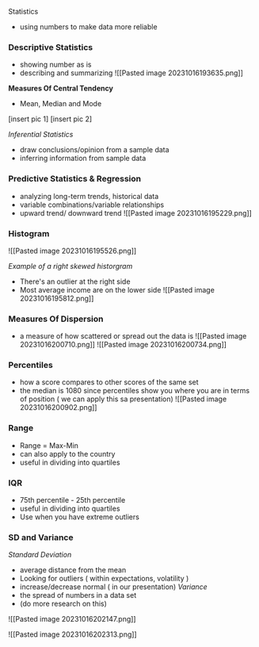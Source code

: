 Statistics  
- using numbers to make data more reliable


### Descriptive Statistics
* showing number as is 
* describing and summarizing
![[Pasted image 20231016193635.png]]

**Measures Of Central Tendency**
* Mean, Median and Mode

[insert pic 1]
[insert pic 2]

*Inferential Statistics*
* draw conclusions/opinion from a sample data
* inferring information from sample data

### Predictive Statistics & Regression
* analyzing long-term trends, historical data
* variable combinations/variable relationships
* upward trend/ downward trend
![[Pasted image 20231016195229.png]]

### Histogram

![[Pasted image 20231016195526.png]]

*Example of a right skewed historgram*
* There's an outlier at the right side
* Most  average income are on the lower side
![[Pasted image 20231016195812.png]]

### Measures Of Dispersion
* a measure of how scattered or spread out the data is
![[Pasted image 20231016200710.png]]
![[Pasted image 20231016200734.png]]

### Percentiles
* how a score compares to other scores of the same set
* the median is 1080 since percentiles show you where you are in terms of position ( we can apply this sa presentation)
![[Pasted image 20231016200902.png]]

### Range
* Range = Max-Min
* can also apply to the country
* useful in dividing into quartiles
### IQR
* 75th percentile - 25th percentile
* useful in dividing into quartiles
* Use when you have extreme outliers

### SD and Variance
*Standard Deviation*
* average distance from the mean
* Looking for outliers ( within expectations, volatility )
* increase/decrease normal ( in our presentation)
*Variance*
* the spread of numbers in a data set
* (do more research on this)

![[Pasted image 20231016202147.png]]

![[Pasted image 20231016202313.png]]